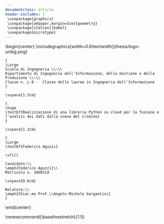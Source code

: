 ```yaml
---
documentclass: article
header-includes: |
 \usepackage{graphicx}
 \usepackage[a4paper,margin=3cm]{geometry}
 \usepackage[italian]{babel}
 \usepackage{microtype}
---
```



\begin{center}
    \includegraphics[width=0.6\textwidth]{thesis/logo-unibg.png}
    
    {
    \Large
    Scuola di Ingegneria \\~\\
    Dipartimento di Ingegneria dell'Informazione, della Gestione e della Produzione \\~\\
    Classe n. L-8 -  Classe delle lauree in Ingegneria dell'Informazione
    }

    \vspace{1.3cm}
    
    {
    \huge
    \textbf{Realizzazione di una libreria Python su cloud per la fusione e l'analisi dei dati dalla scena del crimine}
    }

    \vspace{1.3cm}
    
    {
    \Large
    \textbf{Federico Aguzzi}
        
    \vfill

    Candidato:\\
    \emph{Federico Aguzzi}\\
    Matricola n. 1066519
        
    \vspace{0.6cm}

    Relatore:\\
    \emph{Chiar.mo Prof.\\Angelo Michele Gargantini}
    }
        
\end{center}


\renewcommand{\baselinestretch}{1.5}
